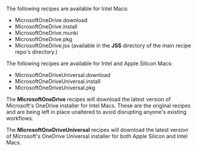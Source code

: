 The following recipes are available for Intel Macs:

* MicrosoftOneDrive.download
* MicrosoftOneDrive.install
* MicrosoftOneDrive.munki
* MicrosoftOneDrive.pkg
* MicrosoftOneDrive.jss (available in the **JSS** directory of the main recipe repo's directory.)

The following recipes are available for Intel and Apple Silicon Macs:

* MicrosoftOneDriveUniversal.download
* MicrosoftOneDriveUniversal.install
* MicrosoftOneDriveUniversal.pkg

The **MicrosoftOneDrive** recipes will download the latest version of Microsoft's OneDrive installer for Intel Macs. These are the original recipes and are being left in place unaltered to avoid disrupting anyone's existing workflows.

The **MicrosoftOneDriveUniversal** recipes will download the latest version of Microsoft's OneDrive Universal installer for both Apple Silicon and Intel Macs.